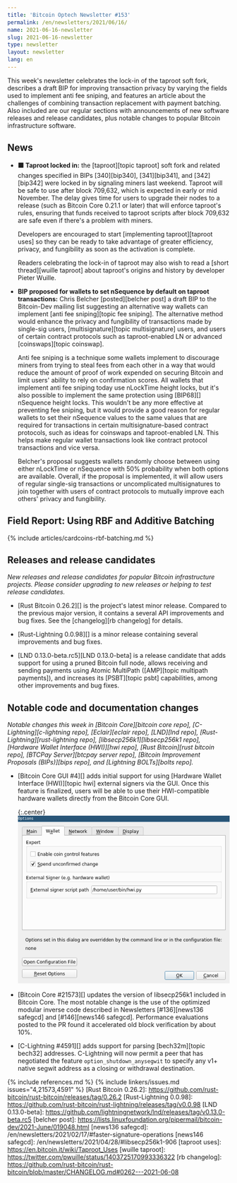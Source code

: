 ```yaml
---
title: 'Bitcoin Optech Newsletter #153'
permalink: /en/newsletters/2021/06/16/
name: 2021-06-16-newsletter
slug: 2021-06-16-newsletter
type: newsletter
layout: newsletter
lang: en
---
```

This week's newsletter celebrates the lock-in of the taproot soft fork,
describes a draft BIP for improving transaction
privacy by varying the fields used to implement anti fee sniping, and
features an article about the challenges of combining transaction
replacement with payment batching.  Also included are our regular
sections with announcements of new software releases and release
candidates, plus notable changes to popular Bitcoin infrastructure
software.

## News

- **🟩  Taproot locked in:** the [taproot][topic taproot] soft fork and
  related changes specified in BIPs [340][bip340], [341][bip341], and
  [342][bip342] were locked in by signaling miners last weekend.
  Taproot will be safe to use after block 709,632, which is expected in
  early or mid November.  The delay gives time for users to upgrade
  their nodes to a release (such as Bitcoin Core 0.21.1 or later) that will
  enforce taproot's rules, ensuring that funds received to taproot
  scripts after block 709,632 are safe even if there's a problem with
  miners.

    Developers are encouraged to start [implementing taproot][taproot
    uses] so they can
    be ready to take advantage of greater efficiency, privacy, and
    fungibility as soon as the activation is complete.

    Readers celebrating the lock-in of taproot may also wish to read a
    [short thread][wuille taproot] about taproot's origins and history by
    developer Pieter Wuille.

- **BIP proposed for wallets to set nSequence by default on taproot transactions:**
  Chris Belcher [posted][belcher post] a draft BIP to the Bitcoin-Dev
  mailing list suggesting an alternative way wallets can implement [anti
  fee sniping][topic fee sniping].  The alternative method would enhance
  the privacy and fungibility of transactions made by single-sig users,
  [multisignature][topic multisignature] users, and users of certain
  contract protocols such as taproot-enabled LN or advanced
  [coinswaps][topic coinswap].

    Anti fee sniping is a technique some wallets implement to discourage
    miners from trying to steal fees from each other in a way that would
    reduce the amount of proof of work expended on securing Bitcoin and
    limit users' ability to rely on confirmation scores.  All wallets
    that implement anti fee sniping today use nLockTime height locks,
    but it's also possible to implement the same protection using
    [BIP68][] nSequence height locks.  This wouldn't be any more
    effective at preventing fee sniping, but it would provide a good
    reason for regular wallets to set their nSequence values to the same
    values that are required for transactions in certain
    multisignature-based contract protocols, such as ideas for coinswaps
    and taproot-enabled LN.  This helps make regular wallet transactions
    look like contract protocol transactions and vice versa.

    Belcher's proposal suggests wallets randomly choose between using
    either nLockTime or nSequence with 50% probability when both options
    are available.  Overall, if the proposal is implemented, it will
    allow users of regular single-sig transactions or uncomplicated
    multisignatures to join together with users of contract protocols to
    mutually improve each others' privacy and fungibility.

## Field Report: Using RBF and Additive Batching

{% include articles/cardcoins-rbf-batching.md %}

## Releases and release candidates

*New releases and release candidates for popular Bitcoin infrastructure
projects.  Please consider upgrading to new releases or helping to test
release candidates.*

- [Rust Bitcoin 0.26.2][] is the project's latest minor release.
  Compared to the previous major version, it contains a several API
  improvements and bug fixes.  See the [changelog][rb changelog] for
  details.

- [Rust-Lightning 0.0.98][] is a minor release containing several
  improvements and bug fixes.  <!-- there's no release notes or
  changelog I can see, so not much to say here. -->

- [LND 0.13.0-beta.rc5][LND 0.13.0-beta] is a release candidate that
  adds support for using a pruned Bitcoin full node, allows receiving
  and sending payments using Atomic MultiPath ([AMP][topic multipath payments]),
  and increases its [PSBT][topic psbt] capabilities, among other improvements
  and bug fixes.

## Notable code and documentation changes

*Notable changes this week in [Bitcoin Core][bitcoin core repo],
[C-Lightning][c-lightning repo], [Eclair][eclair repo], [LND][lnd repo],
[Rust-Lightning][rust-lightning repo], [libsecp256k1][libsecp256k1
repo], [Hardware Wallet Interface (HWI)][hwi repo],
[Rust Bitcoin][rust bitcoin repo], [BTCPay Server][btcpay server repo],
[Bitcoin Improvement Proposals (BIPs)][bips repo], and [Lightning
BOLTs][bolts repo].*

- [Bitcoin Core GUI #4][] adds initial support for using [Hardware Wallet
  Interface (HWI)][topic hwi] external signers via the GUI. Once this feature is
  finalized, users will be able to use their HWI-compatible hardware wallets
  directly from the Bitcoin Core GUI.

    {:.center}
    ![Screenshot of HWI path configuration option](/img/posts/2021-06-gui-hwi.png)

- [Bitcoin Core #21573][] updates the version of libsecp256k1 included
  in Bitcoin Core.  The most notable change is the use of the
  optimized modular inverse code described in Newsletters [#136][news136
  safegcd] and [#146][news146 safegcd].  Performance evaluations posted
  to the PR found it accelerated old block verification by about 10%.

- [C-Lightning #4591][] adds support for parsing [bech32m][topic bech32]
  addresses. C-Lightning will now permit a peer that has negotiated the feature
  `option_shutdown_anysegwit` to specify any v1+ native segwit address as
  a closing or withdrawal destination.

{% include references.md %}
{% include linkers/issues.md issues="4,21573,4591" %}
[Rust Bitcoin 0.26.2]: https://github.com/rust-bitcoin/rust-bitcoin/releases/tag/0.26.2
[Rust-Lightning 0.0.98]: https://github.com/rust-bitcoin/rust-lightning/releases/tag/v0.0.98
[LND 0.13.0-beta]: https://github.com/lightningnetwork/lnd/releases/tag/v0.13.0-beta.rc5
[belcher post]: https://lists.linuxfoundation.org/pipermail/bitcoin-dev/2021-June/019048.html
[news136 safegcd]: /en/newsletters/2021/02/17/#faster-signature-operations
[news146 safegcd]: /en/newsletters/2021/04/28/#libsecp256k1-906
[taproot uses]: https://en.bitcoin.it/wiki/Taproot_Uses
[wuille taproot]: https://twitter.com/pwuille/status/1403725170993336322
[rb changelog]: https://github.com/rust-bitcoin/rust-bitcoin/blob/master/CHANGELOG.md#0262---2021-06-08
